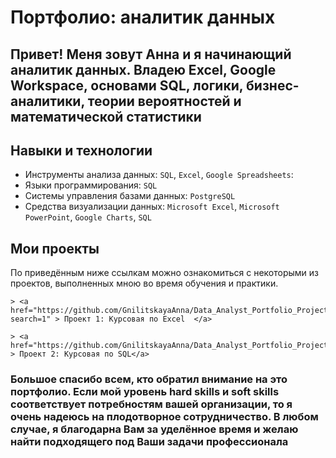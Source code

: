
#  Портфолио: аналитик данных 
## Привет! Меня зовут Анна и я начинающий аналитик данных. Владею Excel, Google Workspace, основами SQL, логики, бизнес-аналитики, теории вероятностей и математической статистики


## Навыки и технологии
- Инструменты анализа данных: ``SQL``, ``Excel``, ``Google Spreadsheets``: 
- Языки программирования: ``SQL`` 
- Системы управления базами данных: ``PostgreSQL``
- Средства визуализации данных: ``Microsoft Excel``, ``Microsoft PowerPoint``, ``Google Charts``, ``SQL``
## Мои проекты
По приведённым ниже ссылкам можно ознакомиться с некоторыми из проектов, выполненных мною во время обучения и практики.

	> <a href="https://github.com/GnilitskayaAnna/Data_Analyst_Portfolio_Project_1?search=1" > Проект 1: Курсовая по Excel  </a>

	> <a href="https://github.com/GnilitskayaAnna/Data_Analyst_Portfolio_Project_2/blob/main/README.md" > Проект 2: Курсовая по SQL</a>


### Большое спасибо всем, кто обратил внимание на это портфолио. Если мой уровень hard skills и soft skills соответствует потребностям вашей организации, то я очень надеюсь на плодотворное сотрудничество. В любом случае, я благодарна Вам за уделённое время и желаю найти подходящего под Ваши задачи профессионала
